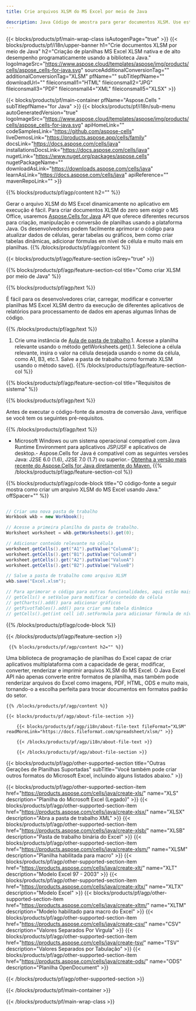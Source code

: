 ```yaml
---
title: Crie arquivos XLSM do MS Excel por meio de Java 

description: Java Código de amostra para gerar documentos XLSM. Use este código para criar arquivos MS Excel XLSM em Java desktop ou aplicativo da Web baseado.
---
```

{{< blocks/products/pf/main-wrap-class isAutogenPage="true" >}}
{{< blocks/products/pf/i18n/upper-banner h1="Crie documentos XLSM por meio de Java" h2="Criação de planilhas MS Excel XLSM nativa e de alto desempenho programaticamente usando a biblioteca Java." logoImageSrc="https://www.aspose.cloud/templates/aspose/img/products/cells/aspose_cells-for-java.svg" sourceAdditionalConversionTag="" additionalConversionTag="XLSM" pfName="" subTitlepfName="" downloadUrl="" fileiconsmall1="HTML" fileiconsmall2="JPG" fileiconsmall3="PDF" fileiconsmall4="XML" fileiconsmall5="XLSX" >}}

{{< blocks/products/pf/main-container pfName="Aspose.Cells " subTitlepfName="for Java" >}}
{{< blocks/products/pf/i18n/sub-menu autoGeneratedVersion="true" logoImageSrc="https://www.aspose.cloud/templates/aspose/img/products/cells/aspose_cells-for-java.svg" apiHomeLink="" codeSamplesLink="https://github.com/aspose-cells" liveDemosLink="https://products.aspose.app/cells/family" docsLink="https://docs.aspose.com/cells/java" installationsDocsLink="https://docs.aspose.com/cells/java" nugetLink="https://www.nuget.org/packages/aspose.cells" nugetPackageName="" downloadAsLink="https://downloads.aspose.com/cells/java" learnAsLink="https://docs.aspose.com/cells/java" apiReference="" mavenRepoLink="" >}}

{{% blocks/products/pf/agp/content h2="" %}}

 Gerar o arquivo XLSM do MS Excel dinamicamente no aplicativo em execução é fácil. Para criar documentos XLSM do zero sem exigir o MS Office, usaremos
 [Aspose.Cells for Java](https://products.aspose.com/cells/java) 
 API que oferece diferentes recursos para criação, manipulação e conversão de planilhas usando a plataforma Java. Os desenvolvedores podem facilmente aprimorar o código para atualizar dados de células, gerar tabelas ou gráficos, bem como criar tabelas dinâmicas, adicionar fórmulas em nível de célula e muito mais em planilhas.
{{% /blocks/products/pf/agp/content %}}

{{< blocks/products/pf/agp/feature-section isGrey="true" >}}

{{% blocks/products/pf/agp/feature-section-col title="Como criar XLSM por meio de Java" %}}

{{% blocks/products/pf/agp/text %}}

 É fácil para os desenvolvedores criar, carregar, modificar e converter planilhas MS Excel XLSM dentro da execução de diferentes aplicativos de relatórios para processamento de dados em apenas algumas linhas de código.

{{% /blocks/products/pf/agp/text %}}

1. Crie uma instância de [Aula de pasta de trabalho](https://reference.aspose.com/cells/java/com.aspose.cells/Workbook).1. Acesse a planilha relevante usando o método getWorksheets.get().1. Selecione a célula relevante, insira o valor na célula desejada usando o nome da célula, como A1, B3, etc.1. Salve a pasta de trabalho como formato XLSM usando o método save().
{{% /blocks/products/pf/agp/feature-section-col %}}

{{% blocks/products/pf/agp/feature-section-col title="Requisitos de sistema" %}}

{{% blocks/products/pf/agp/text %}}

Antes de executar o código-fonte da amostra de conversão Java, verifique se você tem os seguintes pré-requisitos.  

{{% /blocks/products/pf/agp/text %}}

- Microsoft Windows ou um sistema operacional compatível com Java Runtime Environment para aplicativos JSP/JSF e aplicativos de desktop.- Aspose.Cells for Java é compatível com as seguintes versões Java: J2SE 6.0 (1.6), J2SE 7.0 (1.7) ou superior.- [Obtenha a versão mais recente do Aspose.Cells for Java diretamente do Maven.](https://docs.aspose.com/cells/java/installation/) 
{{% /blocks/products/pf/agp/feature-section-col %}}

{{% blocks/products/pf/agp/code-block title="O código-fonte a seguir mostra como criar um arquivo XLSM do MS Excel usando Java." offSpacer="" %}}

```cs

// Criar uma nova pasta de trabalho
Workbook wkb = new Workbook();

// Acesse a primeira planilha da pasta de trabalho.
Worksheet worksheet = wkb.getWorksheets().get(0);

// Adicionar conteúdo relevante na célula
worksheet.getCells().get("A1").putValue("ColumnA");
worksheet.getCells().get("B1").putValue("ColumnB")
worksheet.getCells().get("A2").putValue("ValueA")
worksheet.getCells().get("B2").putValue("ValueB")

// Salve a pasta de trabalho como arquivo XLSM
wkb.save("Excel.xlsm"); 

// Para aprimorar o código para outras funcionalidades, aqui estão mais funções
// getCells() e setValue para modificar o conteúdo da célula
// getCharts().add() para adicionar gráficos
// getPivotTables().add() para criar uma tabela dinâmica
// getCells().get(int cell id).setFormula para adicionar fórmula de nível de célula


```

{{% /blocks/products/pf/agp/code-block %}}

{{< /blocks/products/pf/agp/feature-section >}}

<!-- aboutfile Starts -->

     
     {{% blocks/products/pf/agp/content h2="" %}}

 Uma biblioteca de programação de planilhas do Excel capaz de criar aplicativos multiplataforma com a capacidade de gerar, modificar, converter, renderizar e imprimir arquivos XLSM do MS Excel. O Java Excel API não apenas converte entre formatos de planilha, mas também pode renderizar arquivos do Excel como imagens, PDF, HTML, ODS e muito mais, tornando-o a escolha perfeita para trocar documentos em formatos padrão do setor.



    {{% /blocks/products/pf/agp/content %}}

    {{< blocks/products/pf/agp/about-file-section >}}

        {{< blocks/products/pf/agp/i18n/about-file-text fileFormat="XLSM" readMoreLink="https://docs.fileformat.com/spreadsheet/xlsm/" >}}

        {{< /blocks/products/pf/agp/i18n/about-file-text >}}

        {{< /blocks/products/pf/agp/about-file-section >}}

          

<!-- aboutfile Ends -->

{{< blocks/products/pf/agp/other-supported-section title="Outras Gerações de Planilhas Suportadas" subTitle="Você também pode criar outros formatos do Microsoft Excel, incluindo alguns listados abaixo." >}}

{{< blocks/products/pf/agp/other-supported-section-item href="https://products.aspose.com/cells/java/create-xls/" name="XLS" description="Planilha do Microsoft Excel (Legado)" >}} 
{{< blocks/products/pf/agp/other-supported-section-item href="https://products.aspose.com/cells/java/create-xlsx/" name="XLSX" description="Abra a pasta de trabalho XML" >}} 
{{< blocks/products/pf/agp/other-supported-section-item href="https://products.aspose.com/cells/java/create-xlsb/" name="XLSB" description="Pasta de trabalho binária do Excel" >}} 
{{< blocks/products/pf/agp/other-supported-section-item href="https://products.aspose.com/cells/java/create-xlsm/" name="XLSM" description="Planilha habilitada para macro" >}} 
{{< blocks/products/pf/agp/other-supported-section-item href="https://products.aspose.com/cells/java/create-xlt/" name="XLT" description="Modelo Excel 97 - 2003" >}} 
{{< blocks/products/pf/agp/other-supported-section-item href="https://products.aspose.com/cells/java/create-xltx/" name="XLTX" description="Modelo Excel" >}} 
{{< blocks/products/pf/agp/other-supported-section-item href="https://products.aspose.com/cells/java/create-xltm/" name="XLTM" description="Modelo habilitado para macro do Excel" >}} 
{{< blocks/products/pf/agp/other-supported-section-item href="https://products.aspose.com/cells/java/create-csv/" name="CSV" description="Valores Separados Por Virgula" >}} 
{{< blocks/products/pf/agp/other-supported-section-item href="https://products.aspose.com/cells/java/create-tsv/" name="TSV" description="Valores Separados por Tabulação" >}} 
{{< blocks/products/pf/agp/other-supported-section-item href="https://products.aspose.com/cells/java/create-ods/" name="ODS" description="Planilha OpenDocument" >}} 

{{< /blocks/products/pf/agp/other-supported-section >}}

{{< /blocks/products/pf/main-container >}}
    
{{< /blocks/products/pf/main-wrap-class >}}
